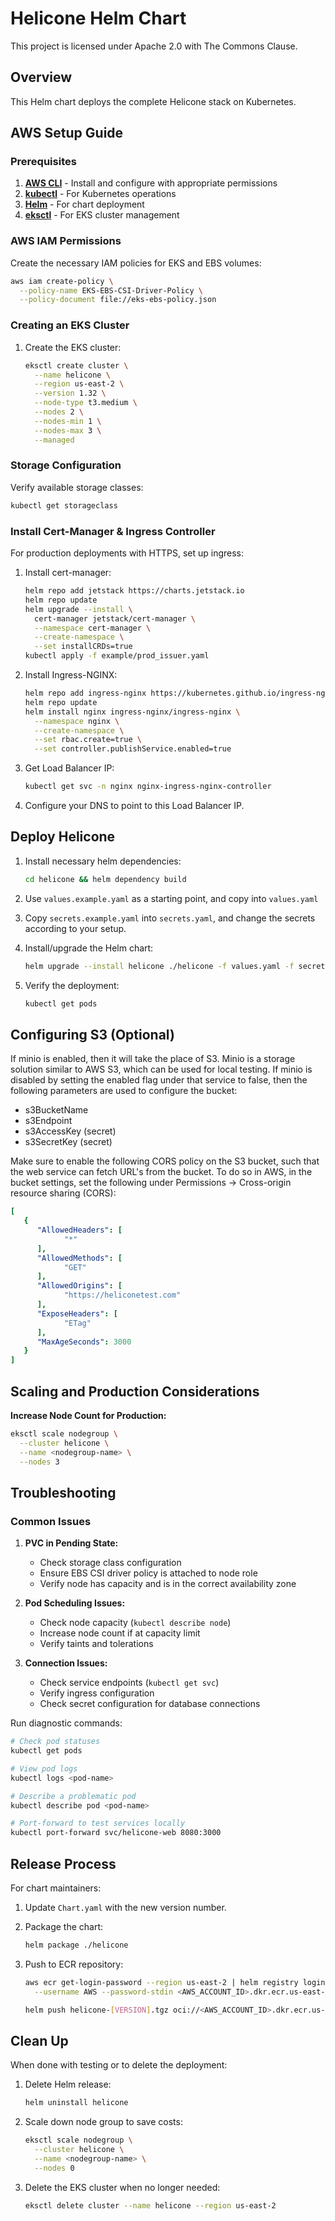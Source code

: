 # Helicone Helm Chart

This project is licensed under Apache 2.0 with The Commons Clause.

## Overview

This Helm chart deploys the complete Helicone stack on Kubernetes.

## AWS Setup Guide

### Prerequisites

1. **[AWS CLI](https://aws.amazon.com/cli/)** - Install and configure with appropriate permissions
2. **[kubectl](https://kubernetes.io/docs/tasks/tools/install-kubectl/)** - For Kubernetes operations
3. **[Helm](https://helm.sh/docs/intro/install/)** - For chart deployment
4. **[eksctl](https://docs.aws.amazon.com/eks/latest/userguide/eksctl.html)** - For EKS cluster management

### AWS IAM Permissions

Create the necessary IAM policies for EKS and EBS volumes:

```bash
aws iam create-policy \
  --policy-name EKS-EBS-CSI-Driver-Policy \
  --policy-document file://eks-ebs-policy.json
```

### Creating an EKS Cluster

1. Create the EKS cluster:

   ```bash
   eksctl create cluster \
     --name helicone \
     --region us-east-2 \
     --version 1.32 \
     --node-type t3.medium \
     --nodes 2 \
     --nodes-min 1 \
     --nodes-max 3 \
     --managed
   ```

### Storage Configuration

Verify available storage classes:

```bash
kubectl get storageclass
```

### Install Cert-Manager & Ingress Controller

For production deployments with HTTPS, set up ingress:

1. Install cert-manager:

   ```bash
   helm repo add jetstack https://charts.jetstack.io
   helm repo update
   helm upgrade --install \
     cert-manager jetstack/cert-manager \
     --namespace cert-manager \
     --create-namespace \
     --set installCRDs=true
   kubectl apply -f example/prod_issuer.yaml
   ```

2. Install Ingress-NGINX:

   ```bash
   helm repo add ingress-nginx https://kubernetes.github.io/ingress-nginx
   helm repo update
   helm install nginx ingress-nginx/ingress-nginx \
     --namespace nginx \
     --create-namespace \
     --set rbac.create=true \
     --set controller.publishService.enabled=true
   ```

3. Get Load Balancer IP:

   ```bash
   kubectl get svc -n nginx nginx-ingress-nginx-controller
   ```

4. Configure your DNS to point to this Load Balancer IP.

## Deploy Helicone

1. Install necessary helm dependencies:

   ```bash
   cd helicone && helm dependency build
   ```

2. Use `values.example.yaml` as a starting point, and copy into `values.yaml`

3. Copy `secrets.example.yaml` into `secrets.yaml`, and change the secrets according to your setup.

4. Install/upgrade the Helm chart:

   ```bash
   helm upgrade --install helicone ./helicone -f values.yaml -f secrets.yaml
   ```

5. Verify the deployment:

   ```bash
   kubectl get pods
   ```

## Configuring S3 (Optional)

If minio is enabled, then it will take the place of S3. Minio is a storage solution similar to AWS S3, which can be used for local testing.
If minio is disabled by setting the enabled flag under that service to false, then the following parameters are used to configure the bucket:

- s3BucketName
- s3Endpoint
- s3AccessKey (secret)
- s3SecretKey (secret)

Make sure to enable the following CORS policy on the S3 bucket, such that the web service can fetch URL's from the bucket. To do so in AWS, in the bucket settings, set the following under Permissions -> Cross-origin resource sharing (CORS):

   ```yaml
   [
      {
         "AllowedHeaders": [
               "*"
         ],
         "AllowedMethods": [
               "GET"
         ],
         "AllowedOrigins": [
               "https://heliconetest.com"
         ],
         "ExposeHeaders": [
               "ETag"
         ],
         "MaxAgeSeconds": 3000
      }
   ]
   ```

## Scaling and Production Considerations

**Increase Node Count for Production:**

   ```bash
   eksctl scale nodegroup \
     --cluster helicone \
     --name <nodegroup-name> \
     --nodes 3
   ```

## Troubleshooting

### Common Issues

1. **PVC in Pending State:**

   - Check storage class configuration
   - Ensure EBS CSI driver policy is attached to node role
   - Verify node has capacity and is in the correct availability zone

2. **Pod Scheduling Issues:**

   - Check node capacity (`kubectl describe node`)
   - Increase node count if at capacity limit
   - Verify taints and tolerations

3. **Connection Issues:**
   - Check service endpoints (`kubectl get svc`)
   - Verify ingress configuration
   - Check secret configuration for database connections

Run diagnostic commands:

```bash
# Check pod statuses
kubectl get pods

# View pod logs
kubectl logs <pod-name>

# Describe a problematic pod
kubectl describe pod <pod-name>

# Port-forward to test services locally
kubectl port-forward svc/helicone-web 8080:3000
```

## Release Process

For chart maintainers:

1. Update `Chart.yaml` with the new version number.

2. Package the chart:

   ```bash
   helm package ./helicone
   ```

3. Push to ECR repository:

   ```bash
   aws ecr get-login-password --region us-east-2 | helm registry login \
     --username AWS --password-stdin <AWS_ACCOUNT_ID>.dkr.ecr.us-east-2.amazonaws.com

   helm push helicone-[VERSION].tgz oci://<AWS_ACCOUNT_ID>.dkr.ecr.us-east-2.amazonaws.com/helicone-helm
   ```

## Clean Up

When done with testing or to delete the deployment:

1. Delete Helm release:

   ```bash
   helm uninstall helicone
   ```

2. Scale down node group to save costs:

   ```bash
   eksctl scale nodegroup \
     --cluster helicone \
     --name <nodegroup-name> \
     --nodes 0
   ```

3. Delete the EKS cluster when no longer needed:

   ```bash
   eksctl delete cluster --name helicone --region us-east-2
   ```
